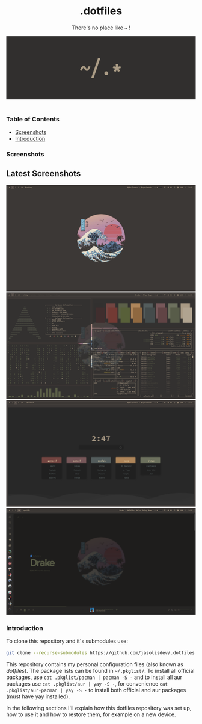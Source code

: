 <div align="center">
    <h1>.dotfiles</h1>
    <p>There's no place like <b><code>~</code></b> !</p>
    <p>
    <img src=".images/dotfiles.png">
    <br><br>
    </p>
</div>

### Table of Contents

-   [Screenshots](#screenshots)
-   [Introduction](#introduction)

### Screenshots
## Latest Screenshots
![i3-gaps WM](.images/home.png)
![i3-gaps WM](.images/unixporn.png)
![i3-gaps WM](.images/startpage.png)
![i3-gaps WM](.images/spotify.png)

### Introduction

To clone this repository and it's submodules use:
```bash
git clone --recurse-submodules https://github.com/jasolisdev/.dotfiles.git
```

This repository contains my personal configuration files (also known as
_dotfiles_). The package lists can be found in `~/.pkglist/`. To install all
official packages, use `cat .pkglist/pacman | pacman -S -` and to install all
aur packages use `cat .pkglist/aur | yay -S -`, for convenience `cat
.pkglist/aur-pacman | yay -S -` to install both official and aur packages (must
have yay installed).

In the following sections I'll explain how this dotfiles repository was set up,
how to use it and how to restore them, for example on a new device.
